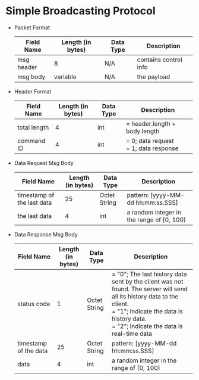 # Simple Broadcasting Protocol

- Packet Format

  | Field Name | Length (in bytes) | Data Type | Description           |
  | ---------- | ----------------- | --------- | --------------------- |
  | msg header | 8                 | N/A       | contains control info |
  | msg body   | variable          | N/A       | the payload           |

  

- Header Format

  | Field Name   | Length (in bytes) | Data Type | Description                               |
  | ------------ | ----------------- | --------- | ----------------------------------------- |
  | total length | 4                 | int       | = header.length + body.length             |
  | command ID   | 4                 | int       | = 0; data request<br />= 1; data response |

  

- Data Request Msg Body

  | Field Name                 | Length (in bytes) | Data Type    | Description                               |
  | -------------------------- | ----------------- | ------------ | ----------------------------------------- |
  | timestamp of the last data | 25                | Octet String | pattern: [yyyy-MM-dd hh:mm:ss.SSS]        |
  | the last data              | 4                 | int          | a random integer in the range of [0, 100) |

  

- Data Response Msg Body

  | Field Name            | Length (in bytes) | Data Type    | Description                                                  |
  | --------------------- | ----------------- | ------------ | ------------------------------------------------------------ |
  | status code           | 1                 | Octet String | = "0"; The last history data sent by the client was not found. The server will send all its history data to the client.<br />= "1"; Indicate the data is history data.<br />= "2"; Indicate the data is real-time data |
  | timestamp of the data | 25                | Octet String | pattern: [yyyy-MM-dd hh:mm:ss.SSS]                           |
  | data                  | 4                 | int          | a random integer in the range of [0, 100)                    |

  